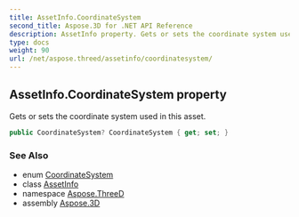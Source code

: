 ```yaml
---
title: AssetInfo.CoordinateSystem
second_title: Aspose.3D for .NET API Reference
description: AssetInfo property. Gets or sets the coordinate system used in this asset
type: docs
weight: 90
url: /net/aspose.threed/assetinfo/coordinatesystem/
---
```

## AssetInfo.CoordinateSystem property

Gets or sets the coordinate system used in this asset.

```csharp
public CoordinateSystem? CoordinateSystem { get; set; }
```

### See Also

* enum [CoordinateSystem](../../coordinatesystem/)
* class [AssetInfo](../)
* namespace [Aspose.ThreeD](../../assetinfo/)
* assembly [Aspose.3D](../../../)



